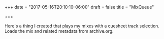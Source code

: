 +++
date = "2017-05-16T20:10:10-06:00"
draft = false
title = "MixQueue"

+++

Here's a [thing](mixqueue/) I created that plays my mixes with a cuesheet track
selection.  Loads the mix and related metadata from archive.org.
